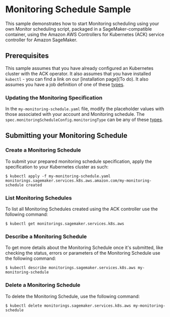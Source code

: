 # Monitoring Schedule Sample

This sample demonstrates how to start Monitoring scheduling using your own Monitor scheduling script, packaged in a SageMaker-compatible container, using the Amazon AWS Controllers for Kubernetes (ACK) service controller for Amazon SageMaker.   

## Prerequisites

This sample assumes that you have already configured an Kubernetes cluster with the ACK operator. It also assumes that you have installed `kubectl` - you can find a link on our [installation page](To do). It also assumes you have a job definition of one of these [types](/samples/job_definitions).

### Updating the Monitoring Specification

In the `my-monitoring-schedule.yaml` file, modify the placeholder values with those associated with your account and Monitoring schedule. The `spec.monitoringScheduleConfig.monitoringType` can be any of these [types](/samples/job_definitions).

## Submitting your Monitoring Schedule

### Create a Monitoring Schedule
To submit your prepared monitoring schedule specification, apply the specification to your Kubernetes cluster as such:
```
$ kubectl apply -f my-monitoring-schedule.yaml
monitorings.sagemaker.services.k8s.aws.amazon.com/my-monitoring-schedule created
```

### List Monitoring Schedules
To list all Monitoring Schedules created using the ACK controller use the following command:
```
$ kubectl get monitorings.sagemaker.services.k8s.aws
```

### Describe a Monitoring Schedule
To get more details about the Monitoring Schedule once it's submitted, like checking the status, errors or parameters of the Monitoring Schedule use the following command:
```
$ kubectl describe monitorings.sagemaker.services.k8s.aws my-monitoring-schedule
```

### Delete a Monitoring Schedule
To delete the Monitoring Schedule, use the following command:
```
$ kubectl delete monitorings.sagemaker.services.k8s.aws my-monitoring-schedule
```